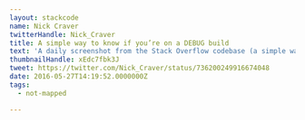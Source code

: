 ```yaml
---
layout: stackcode
name: Nick Craver
twitterHandle: Nick_Craver
title: A simple way to know if you’re on a DEBUG build
text: 'A daily screenshot from the Stack Overflow codebase (a simple way to know if you’re on a DEBUG build). '
thumbnailHandle: xEdc7fbk3J
tweet: https://twitter.com/Nick_Craver/status/736200249916674048
date: 2016-05-27T14:19:52.0000000Z
tags:
  - not-mapped

---
```

